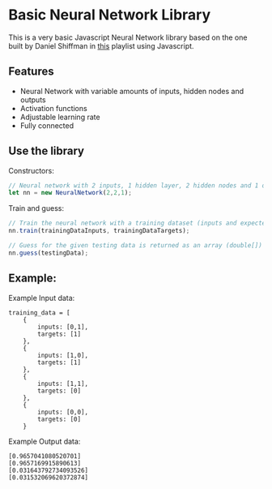 # Basic Neural Network Library

This is a very basic Javascript Neural Network library based on the one built by Daniel Shiffman in [this](https://www.youtube.com/watch?v=XJ7HLz9VYz0&list=PLRqwX-V7Uu6aCibgK1PTWWu9by6XFdCfh) playlist using Javascript.


## Features

- Neural Network with variable amounts of inputs, hidden nodes and outputs
- Activation functions
- Adjustable learning rate
- Fully connected


## Use the library

Constructors:
```javascript
// Neural network with 2 inputs, 1 hidden layer, 2 hidden nodes and 1 output
let nn = new NeuralNetwork(2,2,1);

```

Train and guess:
```javascript
// Train the neural network with a training dataset (inputs and expected outputs)
nn.train(trainingDataInputs, trainingDataTargets);

// Guess for the given testing data is returned as an array (double[])
nn.guess(testingData);
```

## Example:
Example Input data:
```
training_data = [
    {
        inputs: [0,1],
        targets: [1]
    },
    {
        inputs: [1,0],
        targets: [1]
    },
    {
        inputs: [1,1],
        targets: [0]
    },
    {
        inputs: [0,0],
        targets: [0]
    }
```

Example Output data:
```
[0.9657041080520701]
[0.9657169915890613]
[0.031643792734093526]
[0.031532069620372874]
```
